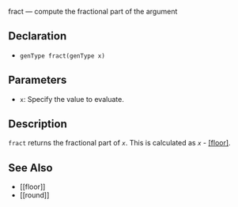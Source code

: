 fract — compute the fractional part of the argument
## Declaration
- ``genType fract(genType x)``
## Parameters
- ``x``:  Specify the value to evaluate.
## Description
`fract` returns the fractional part of _`x`_. This is calculated as _`x`_ - [[floor]](_`x`_).
## See Also
- [[floor]]
- [[round]]